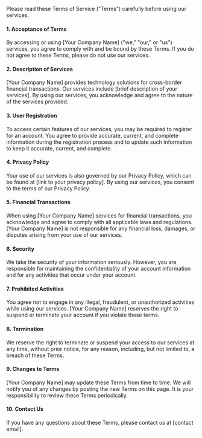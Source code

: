 Please read these Terms of Service ("Terms") carefully before using our services.

#### 1.  Acceptance of Terms
By accessing or using [Your Company Name] ("we," "our," or "us") services, you agree to comply with and be bound by these Terms. If you do not agree to these Terms, please do not use our services.
#### 2.  Description of Services
[Your Company Name] provides technology solutions for cross-border financial transactions. Our services include [brief description of your services]. By using our services, you acknowledge and agree to the nature of the services provided.
#### 3.  User Registration
To access certain features of our services, you may be required to register for an account. You agree to provide accurate, current, and complete information during the registration process and to update such information to keep it accurate, current, and complete.
#### 4.  Privacy Policy
Your use of our services is also governed by our Privacy Policy, which can be found at [link to your privacy policy]. By using our services, you consent to the terms of our Privacy Policy.
#### 5.  Financial Transactions
When using [Your Company Name] services for financial transactions, you acknowledge and agree to comply with all applicable laws and regulations. [Your Company Name] is not responsible for any financial loss, damages, or disputes arising from your use of our services.
#### 6.  Security
We take the security of your information seriously. However, you are responsible for maintaining the confidentiality of your account information and for any activities that occur under your account.
#### 7.  Prohibited Activities
You agree not to engage in any illegal, fraudulent, or unauthorized activities while using our services. [Your Company Name] reserves the right to suspend or terminate your account if you violate these terms.
#### 8.  Termination
We reserve the right to terminate or suspend your access to our services at any time, without prior notice, for any reason, including, but not limited to, a breach of these Terms.
#### 9.  Changes to Terms
[Your Company Name] may update these Terms from time to time. We will notify you of any changes by posting the new Terms on this page. It is your responsibility to review these Terms periodically.
#### 10.  Contact Us
 If you have any questions about these Terms, please contact us at [contact email].

